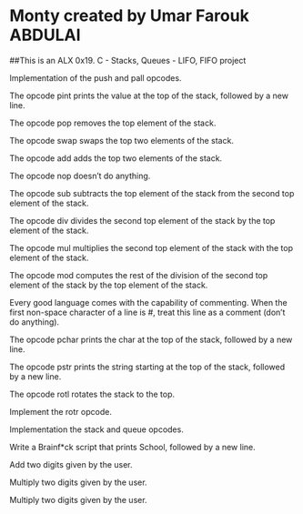 # Monty created by Umar Farouk ABDULAI

##This is an ALX 0x19. C - Stacks, Queues - LIFO, FIFO project

Implementation of the push and pall opcodes.

The opcode pint prints the value at
the top of the stack, followed by a new line.

The opcode pop removes the top element of the stack.

The opcode swap swaps the top two elements of the stack.

The opcode add adds the top two elements of the stack.

The opcode nop doesn’t do anything.

The opcode sub subtracts the top element
of the stack from the second top element of the stack.

The opcode div divides the second top element of the
stack by the top element of the stack.

The opcode mul multiplies the second top element of
the stack with the top element of the stack.

The opcode mod computes the rest of the division of the second
top element of the stack by the top element of the stack.

Every good language comes with the capability of commenting.
When the first non-space character of a line is #, treat this
line as a comment (don’t do anything).

The opcode pchar prints the char at the top of the stack,
followed by a new line.

The opcode pstr prints the string starting at the top of the stack,
followed by a new line.

The opcode rotl rotates the stack to the top.

Implement the rotr opcode.

Implementation the stack and queue opcodes.

Write a Brainf*ck script that prints School, followed by a new line.

Add two digits given by the user.

Multiply two digits given by the user.

Multiply two digits given by the user.
